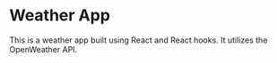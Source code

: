 # Weather App

This is a weather app built using React and React hooks. It utilizes the OpenWeather API.